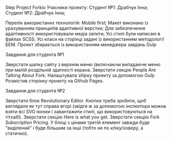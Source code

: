 Step Project Forkio
Учасники проекту:
Студент №1: Драбчук Інна;
Студент №2: Драбчук Інна;

Перелік використаних технологій:
Mobile first;
Макет виконано із урахуванням принципів адаптивної верстки;
Для забезпечення адаптивності використовували медіа запити;
Усі стилі були написані в файлах SCSS;
Усі класи на сторінці задані із використанням методології БЕМ.
Проект збирається із використанням менеджера завдань Gulp

Завдання для студента №1

Зверстати шапку сайту з верхнім меню (включаючи випадаюче меню при малій роздільній здатності екрана.
Зверстати секцію People Are Talking About Fork.
Налаштувала збірку проекту за допомогою Gulp
Розмістив сторінку проекту на Github Pages.


Завдання для студента №2

Зверстати блок Revolutionary Editor. Кнопки треба зробити, щоб виглядали як тут справа вгорі (звідти ж за допомогою інспектора можна взяти всі SVG іконки і завантажити стилі, що використовуються на гітхабі).
Зверстати секцію Here is what you get.
Зверстати секцію Fork Subscription Pricing. У блоці з цінами третій елемент завжди буде "виділений" і буде більшим за інші (тобто не по кліку/ховеру, а статично).